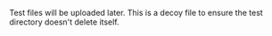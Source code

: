 Test files will be uploaded later. This is a decoy file to ensure the test directory doesn't delete itself.
